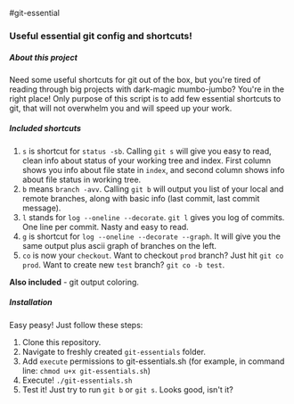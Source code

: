 #git-essential

### Useful essential git config and shortcuts!

##### About this project

Need some useful shortcuts for git out of the box, but you're tired of reading through big projects with dark-magic mumbo-jumbo? You're in the right place!
Only purpose of this script is to add few essential shortcuts to git, that will not overwhelm you and will speed up your work. 

##### Included shortcuts

1. `s` is shortcut for `status -sb`. Calling `git s` will give you easy to read, clean info about status of your working tree and index. First column shows you info about file state in `index`, and second column shows info about file status in working tree.
2. `b` means `branch -avv`. Calling `git b` will output you list of your local and remote branches, along with basic info (last commit, last commit message).
3. `l` stands for `log --oneline --decorate`. `git l` gives you log of commits. One line per commit. Nasty and easy to read.
4. `g` is shortcut for `log --oneline --decorate --graph`. It will give you the same output plus ascii graph of branches on the left.
5. `co` is now your `checkout`. Want to checkout `prod` branch? Just hit `git co prod`. Want to create new `test` branch? `git co -b test`.

**Also included** - git output coloring.

##### Installation

Easy peasy! Just follow these steps:
1. Clone this repository.
2. Navigate to freshly created `git-essentials` folder.
3. Add `execute` permissions to git-essentials.sh (for example, in command line: `chmod u+x git-essentials.sh`)
4. Execute! `./git-essentials.sh`
5. Test it! Just try to run `git b` or `git s`. Looks good, isn't it?